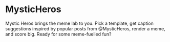 # MysticHeros
Mystic Heros brings the meme lab to you. Pick a template, get caption suggestions inspired by popular posts from @MysticHeros, render a meme, and score big. Ready for some meme-fuelled fun?
